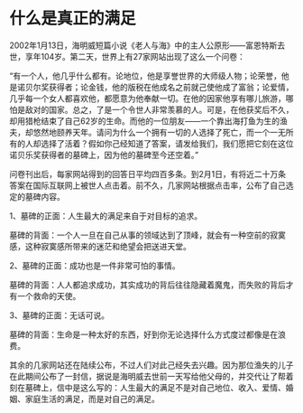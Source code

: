 # 什么是真正的满足

2002年1月13日，海明威短篇小说《老人与海》中的主人公原形——富恩特斯去世，享年104岁。第二天，世界上有27家网站出现了这么一个问卷： 

“有一个人，他几乎什么都有。论地位，他是享誉世界的大师级人物；论荣誉，他是诺贝尔奖获得者；论金钱，他的版税在他成名之前就己使他成了富翁；论爱情，几乎每一个女人都喜欢他，都愿意为他奉献一切。在他的因家他享有哪儿旅游，哪怕是敌对的国家。总之，了是一个令世人非常羡慕的人。可是，在他获奖后不久，却用猎枪结束了自己62岁的生命。而他的一位朋友——一个靠出海打鱼为生的渔夫，却悠然地颐养天年。请问为什么一个拥有一切的人选择了死亡，而一个一无所有的人却选择了活着？假如你己经知道了答案，请发给我们，我们愿把它刻在这位诺贝乐奖获得者的墓碑上，因为他的墓碑至今还空着。” 

问卷刊出后，每家网站得到的回答日平均四百多条。到2月1日，有将近二十万条答案在国际互联网上被世人点击着。前不久，几家网站根据点击率，公布了自己选定的墓碑内容。 

1、墓碑的正面：人生最大的满足来自于对目标的追求。 

墓碑的背面：一个人一旦在自己从事的领域达到了顶峰，就会有一种空前的寂寞感，这种寂寞感所带来的迷茫和绝望会把送进天堂。 

2、墓碑的正面：成功也是一件非常可怕的事情。 

墓碑的背面：人人都追求成功，其实成功的背后往往隐藏着魔鬼，而失败的背后才有一个救命的天使。 

3、墓碑的正面：无话可说。 

墓碑的背面：生命是一种太好的东西，好到你无论选择什么方式度过都像是在浪费。 

其余的几家网站还在陆续公布，不过人们对此己经失去兴趣。因为那位渔失的儿子在此期间公布了一封信，据说是海明威去世前一天写给他父母的，并交代让了帮着刻在墓碑上，信中是这么写的：人生最大的满足不是对自己地位、收入、爱情、婚姻、家庭生活的满足，而是对自己的满足。
 